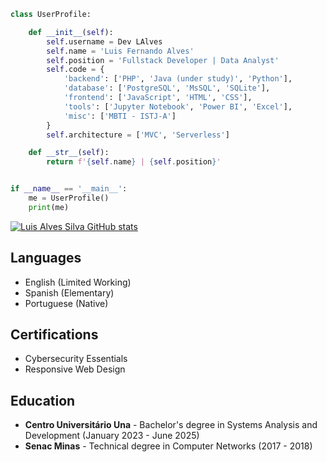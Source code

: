 ```python
class UserProfile:

    def __init__(self):
        self.username = Dev LAlves
        self.name = 'Luis Fernando Alves'
        self.position = 'Fullstack Developer | Data Analyst'
        self.code = {
            'backend': ['PHP', 'Java (under study)', 'Python'],
            'database': ['PostgreSQL', 'MsSQL', 'SQLite'],
            'frontend': ['JavaScript', 'HTML', 'CSS'],
            'tools': ['Jupyter Notebook', 'Power BI', 'Excel'],
            'misc': ['MBTI - ISTJ-A']
        }
        self.architecture = ['MVC', 'Serverless']

    def __str__(self):
        return f'{self.name} | {self.position}'


if __name__ == '__main__':
    me = UserProfile()
    print(me)

```

[![Luis Alves Silva GitHub stats](https://github-readme-stats.vercel.app/api?username=LuisAlvesSilva)](https://github.com/anuraghazra/github-readme-stats)

## Languages
- English (Limited Working)
- Spanish (Elementary)
- Portuguese (Native)

## Certifications
- Cybersecurity Essentials
- Responsive Web Design

## Education
- **Centro Universitário Una** - Bachelor's degree in Systems Analysis and Development (January 2023 - June 2025)
- **Senac Minas** - Technical degree in Computer Networks (2017 - 2018)
